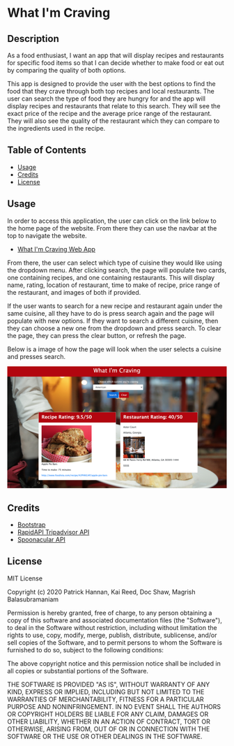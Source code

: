 # What I'm Craving

## Description 

As a food enthusiast, I want an app that will display recipes and restaurants for specific food items so that I can decide whether to make food or eat out by comparing the quality of both options.

This app is designed to provide the user with the best options to find the food that they crave through both top recipes and local restaurants. The user can search the type of food they are hungry for and the app will display recipes and restaurants that relate to this search. They will see the exact price of the recipe and the average price range of the restaurant. They will also see the quality of the restaurant which they can compare to the ingredients used in the recipe.


## Table of Contents

* [Usage](#usage)
* [Credits](#credits)
* [License](#license)


## Usage 

In order to access this application, the user can click on the link below to the home page of the website. From there they can use the navbar at the top to navigate the website.

* [What I'm Craving Web App](https://kreid333.github.io/project-1/)

From there, the user can select which type of cuisine they would like using the dropdown menu. After clicking search, the page will populate two cards, one containing recipes, and one containing restaurants. This will display name, rating, location of restaurant, time to make of recipe, price range of the restaurant, and images of both if provided. 

If the user wants to search for a new recipe and restaurant again under the same cuisine, all they have to do is press search again and the page will populate with new options. If they want to search a different cuisine, then they can choose a new one from the dropdown and press search. To clear the page, they can press the clear button, or refresh the page. 

Below is a image of how the page will look when the user selects a cuisine and presses search.

![Example Application](./assets/images/deployedapp.png)


## Credits

* [Bootstrap](https://getbootstrap.com/)
* [RapidAPI Tripadvisor API](https://rapidapi.com/apidojo/api/tripadvisor1)
* [Spoonacular API](https://spoonacular.com/food-api)

## License

MIT License

Copyright (c) 2020 Patrick Hannan, Kai Reed, Doc Shaw, Magrish Balasubramaniam

Permission is hereby granted, free of charge, to any person obtaining a copy of this software and associated documentation files (the "Software"), to deal in the Software without restriction, including without limitation the rights to use, copy, modify, merge, publish, distribute, sublicense, and/or sell copies of the Software, and to permit persons to whom the Software is furnished to do so, subject to the following conditions:

The above copyright notice and this permission notice shall be included in all copies or substantial portions of the Software.

THE SOFTWARE IS PROVIDED "AS IS", WITHOUT WARRANTY OF ANY KIND, EXPRESS OR IMPLIED, INCLUDING BUT NOT LIMITED TO THE WARRANTIES OF MERCHANTABILITY, FITNESS FOR A PARTICULAR PURPOSE AND NONINFRINGEMENT. IN NO EVENT SHALL THE AUTHORS OR COPYRIGHT HOLDERS BE LIABLE FOR ANY CLAIM, DAMAGES OR OTHER LIABILITY, WHETHER IN AN ACTION OF CONTRACT, TORT OR OTHERWISE, ARISING FROM, OUT OF OR IN CONNECTION WITH THE SOFTWARE OR THE USE OR OTHER DEALINGS IN THE SOFTWARE.
